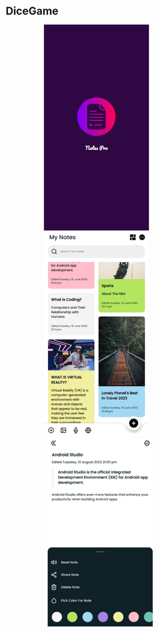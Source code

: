 # DiceGame

<div align="center">
  <img src="https://github.com/avisaikia/Note-App/blob/main/Screenshot_20230801-205954.jpg" alt="App Screenshot 1" width="280" style="margin-right: 20px">
  <img src="https://github.com/avisaikia/Note-App/blob/main/Screenshot_20230801-210051.jpg?raw=true" alt="App Screenshot 2" width="280" style="margin-right: 20px">
  <img src="https://github.com/avisaikia/Note-App/blob/main/Screenshot_20230801-210017.jpg?raw=true" alt="App Screenshot 3" width="280">
</div>
